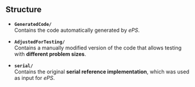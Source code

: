 ## Structure

- **`GeneratedCode/`**  
  Contains the code automatically generated by *ePS*.  

- **`AdjustedForTesting/`**  
  Contains a manually modified version of the code that allows testing with **different problem sizes**.

- **`serial/`**  
  Contains the original **serial reference implementation**, which was used as input for *ePS*.
